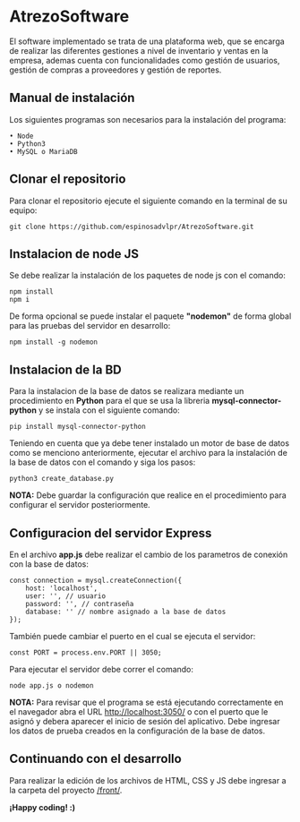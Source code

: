 # AtrezoSoftware

El software implementado se trata de una plataforma web, que se encarga de realizar las diferentes gestiones a nivel de inventario y ventas en la empresa, ademas cuenta con funcionalidades como gestión de usuarios, gestión de compras a proveedores y gestión de reportes.


## Manual de instalación
Los siguientes programas son necesarios para la instalación del programa:

	• Node
	• Python3
	• MySQL o MariaDB


## Clonar el repositorio

Para clonar el repositorio ejecute el siguiente comando en la terminal de su equipo:

	git clone https://github.com/espinosadvlpr/AtrezoSoftware.git


## Instalacion de node JS

Se debe realizar la instalación de los paquetes de node js con el comando: 

	npm install  
	npm i


De forma opcional se puede instalar el paquete **"nodemon"** de forma global para las pruebas del servidor en desarrollo:

	npm install -g nodemon


## Instalacion de la BD

Para la instalacion de la base de datos se realizara mediante un procedimiento en **Python** para el que se usa la libreria **mysql-connector-python** y se instala con el siguiente comando:

	pip install mysql-connector-python


Teniendo en cuenta que ya debe tener instalado un motor de base de datos como se menciono anteriormente, ejecutar el archivo para la instalación de la base de datos con el comando y siga los pasos: 

	python3 create_database.py


**NOTA:** Debe guardar la configuración que realice en el procedimiento para configurar el servidor posteriormente.


## Configuracion del servidor Express

En el archivo **app.js** debe realizar el cambio de los parametros de conexión con la base de datos:

	const connection = mysql.createConnection({
    	host: 'localhost',
    	user: '', // usuario
    	password: '', // contraseña
    	database: '' // nombre asignado a la base de datos
	});


También puede cambiar el puerto en el cual se ejecuta el servidor:

	const PORT = process.env.PORT || 3050;


Para ejecutar el servidor debe correr el comando: 

	node app.js o nodemon


**NOTA:** Para revisar que el programa se está ejecutando correctamente en el navegador abra el URL <http://localhost:3050/> o con el puerto que le asignó y debera aparecer el inicio de sesión del aplicativo. Debe ingresar los datos de prueba creados en la configuración de la base de datos.


## Continuando con el desarrollo

Para realizar la edición de los archivos de HTML, CSS y JS debe ingresar a la carpeta del proyecto [/front/](https://github.com/espinosadvlpr/AtrezoSoftware/tree/main/front).


**¡Happy coding! :)**
